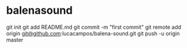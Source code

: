 # balenasound
git init
git add README.md
git commit -m "first commit"
git remote add origin git@github.com:lucacampos/balena-sound.git
git push -u origin master
